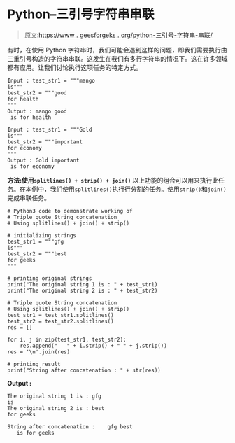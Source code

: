 # Python–三引号字符串串联

> 原文:[https://www . geesforgeks . org/python-三引号-字符串-串联/](https://www.geeksforgeeks.org/python-triple-quote-string-concatenation/)

有时，在使用 Python 字符串时，我们可能会遇到这样的问题，即我们需要执行由三重引号构造的字符串串联。这发生在我们有多行字符串的情况下。这在许多领域都有应用。让我们讨论执行这项任务的特定方式。

```
Input : test_str1 = """mango
is"""
test_str2 = """good
for health
"""
Output : mango good
 is for health

Input : test_str1 = """Gold
is"""
test_str2 = """important
for economy
"""
Output : Gold important
 is for economy

```

**方法:使用`splitlines() + strip() + join()`**
以上功能的组合可以用来执行此任务。在本例中，我们使用`splitlines()`执行行分割的任务。使用`strip()`和`join()`完成串联任务。

```
# Python3 code to demonstrate working of 
# Triple quote String concatenation
# Using splitlines() + join() + strip()

# initializing strings
test_str1 = """gfg
is"""
test_str2 = """best
for geeks
"""

# printing original strings
print("The original string 1 is : " + test_str1)
print("The original string 2 is : " + test_str2)

# Triple quote String concatenation
# Using splitlines() + join() + strip()
test_str1 = test_str1.splitlines()
test_str2 = test_str2.splitlines()
res = []

for i, j in zip(test_str1, test_str2):
    res.append("   " + i.strip() + " " + j.strip())
res = '\n'.join(res)

# printing result 
print("String after concatenation : " + str(res)) 
```

**Output :**

```
The original string 1 is : gfg
is
The original string 2 is : best
for geeks

String after concatenation :    gfg best
   is for geeks

```